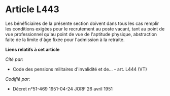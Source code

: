 # Article L443

Les bénéficiaires de la présente section doivent dans tous les cas remplir les conditions exigées pour le recrutement au
poste vacant, tant au point de vue professionnel qu'au point de vue de l'aptitude physique, abstraction faite de la limite
d'âge fixée pour l'admission à la retraite.

**Liens relatifs à cet article**

_Cité par_:

  - Code des pensions militaires d'invalidité et de... - art. L444 (VT)

_Codifié par_:

  - Décret n°51-469 1951-04-24 JORF 26 avril 1951
